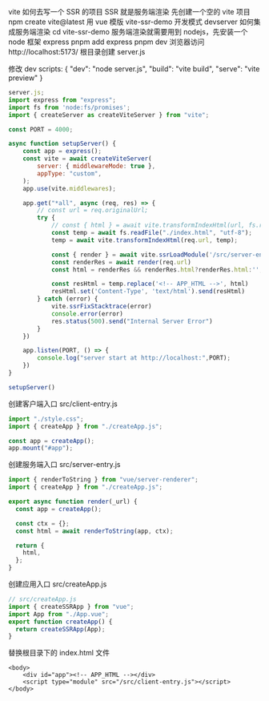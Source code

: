 vite 如何去写一个 SSR 的项目
SSR 就是服务端渲染
先创建一个空的 vite 项目
npm create vite@latest
用 vue 模版
vite-ssr-demo
开发模式 devserver 如何集成服务端渲染
cd vite-ssr-demo
服务端渲染就需要用到 nodejs，先安装一个 node 框架 express
pnpm add express
pnpm dev
浏览器访问 http://localhost:5173/
根目录创建 server.js

修改 dev
scripts: {
"dev": "node server.js",
"build": "vite build",
"serve": "vite preview"
}

```js
server.js;
import express from "express";
import fs from 'node:fs/promises';
import { createServer as createViteServer } from "vite";

const PORT = 4000;

async function setupServer() {
    const app = express();
    const vite = await createViteServer(
        server: { middlewareMode: true },
        appType: "custom",
    );
    app.use(vite.middlewares);

    app.get("*all", async (req, res) => {
        // const url = req.originalUrl;
        try {
            // const { html } = await vite.transformIndexHtml(url, fs.readFile)
            const temp = await fs.readFile("./index.html", "utf-8");
            temp = await vite.transformIndexHtml(req.url, temp);

            const { render } = await vite.ssrLoadModule('/src/server-entry.js')
            const renderRes = await render(req.url)
            const html = renderRes && renderRes.html?renderRes.html:'';

            const resHtml = temp.replace('<!-- APP_HTML -->', html)
            resHtml.set('Content-Type', 'text/html').send(resHtml)
        } catch (error) {
            vite.ssrFixStacktrace(error)
            console.error(error)
            res.status(500).send("Internal Server Error")
        }
    })

    app.listen(PORT, () => {
        console.log("server start at http://localhost:",PORT);
    })
}

setupServer()
```

创建客户端入口 src/client-entry.js

```js
import "./style.css";
import { createApp } from "./createApp.js";

const app = createApp();
app.mount("#app");
```

创建服务端入口 src/server-entry.js

```js
import { renderToString } from "vue/server-renderer";
import { createApp } from "./createApp.js";

export async function render(_url) {
  const app = createApp();

  const ctx = {};
  const html = await renderToString(app, ctx);

  return {
    html,
  };
}
```

创建应用入口 src/createApp.js

```js
// src/createApp.js
import { createSSRApp } from "vue";
import App from "./App.vue";
export function createApp() {
  return createSSRApp(App);
}
```

替换根目录下的 index.html 文件

```
<body>
    <div id="app"><!-- APP_HTML --></div>
    <script type="module" src="/src/client-entry.js"></script>
</body>
```

